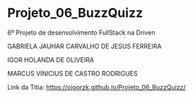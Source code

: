 # Projeto_06_BuzzQuizz

6º Projeto de desenvolvimento FullStack na Driven

GABRIELA JAUHAR CARVALHO DE JESUS FERREIRA

IGOR HOLANDA DE OLIVEIRA

MARCUS VINICIUS DE CASTRO RODRIGUES

Link da Titia: https://oigorzk.github.io/Projeto_06_BuzzQuizz/
